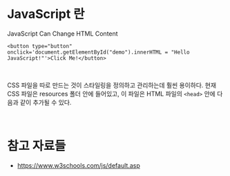 # JavaScript 란

JavaScript Can Change HTML Content

```
<button type="button" onclick='document.getElementById("demo").innerHTML = "Hello JavaScript!"'>Click Me!</button>
```

<br />

CSS 파일을 따로 만드는 것이 스타일링을 정의하고 관리하는데 훨씬 용이하다. 현재 CSS 파일은 resources 폴더 안에 들어있고, 이 파일은 HTML 파일의 `<head>` 안에 다음과 같이 추가될 수 있다.






<br />

# 참고 자료들
- https://www.w3schools.com/js/default.asp
